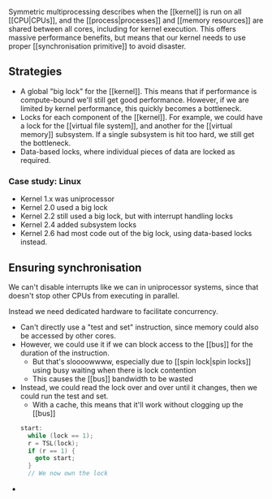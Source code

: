 Symmetric multiprocessing describes when the [[kernel]] is run on all [[CPU|CPUs]], and the [[process|processes]] and [[memory resources]] are shared between all cores, including for kernel execution. This offers massive performance benefits, but means that our kernel needs to use proper [[synchronisation primitive]] to avoid disaster.

## Strategies

- A global "big lock" for the [[kernel]]. This means that if performance is compute-bound we'll still get good performance. However, if we are limited by kernel performance, this quickly becomes a bottleneck.
- Locks for each component of the [[kernel]]. For example, we could have a lock for the [[virtual file system]], and another for the [[virtual memory]] subsystem. If a single subsystem is hit too hard, we still get the bottleneck.
- Data-based locks, where individual pieces of data are locked as required.

### Case study: Linux

- Kernel 1.x was uniprocessor
- Kernel 2.0 used a big lock
- Kernel 2.2 still used a big lock, but with interrupt handling locks
- Kernel 2.4 added subsystem locks
- Kernel 2.6 had most code out of the big lock, using data-based locks instead.

## Ensuring synchronisation
We can't disable interrupts like we can in uniprocessor systems, since that doesn't stop other CPUs from executing in parallel.

Instead we need dedicated hardware to facilitate concurrency.

- Can't directly use a "test and set" instruction, since memory could also be accessed by other cores.
- However, we could use it if we can block access to the [[bus]] for the duration of the instruction.
	- But that's sloooowwww, especially due to [[spin lock|spin locks]] using busy waiting when there is lock contention
	- This causes the [[bus]] bandwidth to be wasted
- Instead, we could read the lock over and over until it changes, then we could run the test and set.
	- With a cache, this means that it'll work without clogging up the [[bus]]
	```c
	start:
	  while (lock == 1);
	  r = TSL(lock);
	  if (r == 1) {
		goto start;
	  }
	  // We now own the lock
	```
- 